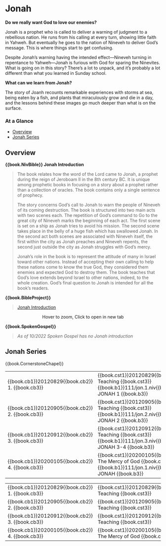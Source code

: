 # Jonah

<script type="text/javascript" src="utils.js"></script>

**Do we really want God to love our enemies?**

Jonah is a prophet who is called to deliver a warning of judgment to a
rebellious nation. He runs from his calling at every turn, showing
little faith in Yahweh. But eventually he goes to the nation of
Nineveh to deliver God’s message. This is where things start to get
confusing.

Despite Jonah’s warning having the intended effect—Nineveh turning in
repentance to Yahweh—Jonah is furious with God for sparing the
Ninevites. What is going on in this story? There’s a lot to unpack,
and it’s probably a lot different than what you learned in Sunday
school.

**What can we learn from Jonah?**

The story of Joanh recounts remarkable experiences with storms at sea,
being eaten by a fish, and plants that miraculously grow and die in a
day, and the lessons behind these images go much deeper than what is
on the surface.


### At a Glance

- [Overview](#overview)
- [Jonah Series](#jonah-series)


## Overview


**{{book.NivBible}} Jonah Introduction**

> The book relates how the word of the Lord came to Jonah, a prophet
> during the reign of Jeroboam II in the 8th century BC. It is unique
> among prophetic books in focusing on a story about a prophet rather
> than a collection of oracles. The book contains only a single sentence
> of prophecy.
> 
> The story concerns God’s call to Jonah to warn the people of Nineveh
> of its coming destruction. The book is structured into two main acts
> with two scenes each. The repetition of God’s command to Go to the
> great city of Nineveh marks the beginning of each act. The first scene
> is set on a ship as Jonah tries to avoid his mission. The second scene
> takes place in the belly of a huge fish which has swallowed Jonah. In
> the second act both scenes are associated with Nineveh itself, the
> first within the city as Jonah preaches and Nineveh repents, the
> second just outside the city as Jonah struggles with God’s mercy.
> 
> Jonah’s role in the book is to represent the attitude of many in
> Israel toward other nations. Instead of accepting their own calling to
> help these nations come to know the true God, they considered them
> enemies and expected God to destroy them. The book teaches that God’s
> love extends beyond Israel to other nations, indeed, to the whole
> creation. God’s final question to Jonah is intended for all the book’s
> readers.


**{{book.BibleProject}}**

> [Jonah Introduction](https://bibleproject.com/explore/video/jonah/)

<center>
  <figure>
    <div id="Jonah_BP"></div>
    <figcaption>Hover to zoom, Click to open in new tab</figcaption>
  </figure>
</center>
<script>
  addZoomableImage('Jonah_BP', 'Jonah_BP.png', 75);
</script>


**{{book.SpokenGospel}}**

> _As of 10/2022 Spoken Gospel has no Jonah introduction_



## Jonah Series

{{book.CornerstoneChapel}}

<!-- MASTER: vertical layout for "cell phone" responsive show/hide -->
<div class="phone">
<table>

<tr><td> {{book.cb1}}20120829{{book.cb2}} 1. {{book.cb3}} </td><td> {{book.cst1}}20120829{{book.cst2}} Teaching         {{book.cst3}} <br/> {{book.b1}}111/jon.1.niv{{book.b2}} JONAH 1   {{book.b3}} </td><td> 08/29/2012 <br/>                                        </td>
<tr><td> {{book.cb1}}20120905{{book.cb2}} 2. {{book.cb3}} </td><td> {{book.cst1}}20120905{{book.cst2}} Teaching         {{book.cst3}} <br/> {{book.b1}}111/jon.2.niv{{book.b2}} JONAH 2   {{book.b3}} </td><td> 09/05/2012 <br/>                                        </td>
<tr><td> {{book.cb1}}20120912{{book.cb2}} 3. {{book.cb3}} </td><td> {{book.cst1}}20120912{{book.cst2}} Teaching         {{book.cst3}} <br/> {{book.b1}}111/jon.3.niv{{book.b2}} JONAH 3-4 {{book.b3}} </td><td> 09/12/2012 <br/>                                        </td>
<tr><td> {{book.cb1}}20200105{{book.cb2}} 4. {{book.cb3}} </td><td> {{book.cst1}}20200105{{book.cst2}} The Mercy of God {{book.cst3}} <br/> {{book.b1}}111/jon.1.niv{{book.b2}} JONAH     {{book.b3}} </td><td> 01/05/2020 <br/> {{book.csg1}}20200105.pdf{{book.csg2}} </td>

</table>
</div>

<!-- COPY: horizontal layout for "desktop/tablet" responsive show/hide (simply add 2 columns to header and replace TWO FROM <br/> TO </td><td> -->
<div class="desktop">
<table>

<tr><td> {{book.cb1}}20120829{{book.cb2}} 1. {{book.cb3}} </td><td> {{book.cst1}}20120829{{book.cst2}} Teaching         {{book.cst3}} </td><td> {{book.b1}}111/jon.1.niv{{book.b2}} JONAH 1   {{book.b3}} </td><td> 08/29/2012 </td><td>                                        </td>
<tr><td> {{book.cb1}}20120905{{book.cb2}} 2. {{book.cb3}} </td><td> {{book.cst1}}20120905{{book.cst2}} Teaching         {{book.cst3}} </td><td> {{book.b1}}111/jon.2.niv{{book.b2}} JONAH 2   {{book.b3}} </td><td> 09/05/2012 </td><td>                                        </td>
<tr><td> {{book.cb1}}20120912{{book.cb2}} 3. {{book.cb3}} </td><td> {{book.cst1}}20120912{{book.cst2}} Teaching         {{book.cst3}} </td><td> {{book.b1}}111/jon.3.niv{{book.b2}} JONAH 3-4 {{book.b3}} </td><td> 09/12/2012 </td><td>                                        </td>
<tr><td> {{book.cb1}}20200105{{book.cb2}} 4. {{book.cb3}} </td><td> {{book.cst1}}20200105{{book.cst2}} The Mercy of God {{book.cst3}} </td><td> {{book.b1}}111/jon.1.niv{{book.b2}} JONAH     {{book.b3}} </td><td> 01/05/2020 </td><td> {{book.csg1}}20200105.pdf{{book.csg2}} </td>

</table>
</div>



<script>
  // explicitly invoke our page setup here
  // - believe this is executed after all DOM elms (above) are up-and-running)
  // - was having difficulty with following:
  //      window.addEventListener('load', pageSetup());
  //      * it was in fact executed EACH time the page is loaded
  //      * HOWEVER the 'onload' event fired ONLY ONCE (not in navigating to other page and back)
  //        - this must have something to do with how GITBOOK does it's navigation
  //          ... not really sure

  // handles BOTH registerImgClickFullScreenHandlers() & initializeCompletedChecks()
  pageSetup();
</script>
